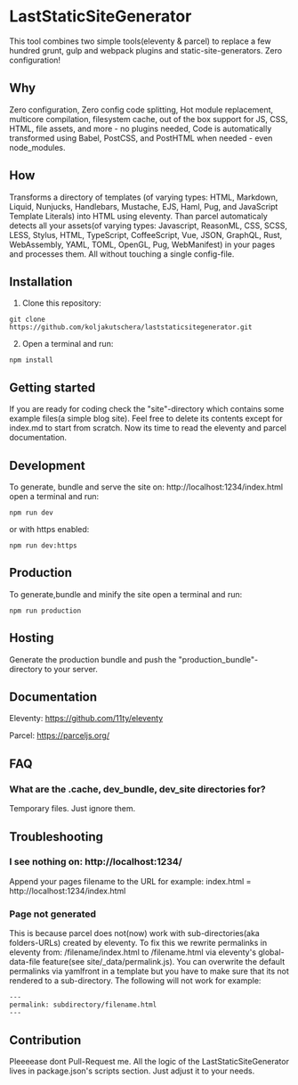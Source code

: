 # LastStaticSiteGenerator

This tool combines two simple tools(eleventy & parcel) to replace a few hundred grunt, gulp and webpack plugins and static-site-generators. Zero configuration!

## Why

Zero configuration, Zero config code splitting, Hot module replacement, multicore compilation, filesystem cache, out of the box support for JS, CSS, HTML, file assets, and more - no plugins needed, Code is automatically transformed using Babel, PostCSS, and PostHTML when needed - even node_modules.

## How

Transforms a directory of templates (of varying types: HTML, Markdown, Liquid, Nunjucks, Handlebars, Mustache, EJS, Haml, Pug, and JavaScript Template Literals) into HTML using eleventy. Than parcel automaticaly detects all your assets(of varying types: Javascript, ReasonML, CSS, SCSS, LESS, Stylus, HTML, TypeScript, CoffeeScript, Vue, JSON, GraphQL, Rust, WebAssembly, YAML, TOML, OpenGL, Pug, WebManifest) in your pages and processes them. All without touching a single config-file.

## Installation

1. Clone this repository:

```
git clone https://github.com/koljakutschera/laststaticsitegenerator.git
```

2. Open a terminal and run:

```
npm install
```

## Getting started

If you are ready for coding check the "site"-directory which contains some example files(a simple blog site). Feel free to delete its contents except for index.md to start from scratch. Now its time to read the eleventy and parcel documentation.

## Development

To generate, bundle and serve the site on: http://localhost:1234/index.html open a terminal and run:

```
npm run dev
```

or with https enabled:

```
npm run dev:https
```

## Production

To generate,bundle and minify the site open a terminal and run:

```
npm run production
```

## Hosting

Generate the production bundle and push the "production_bundle"-directory to your server.

## Documentation

Eleventy: https://github.com/11ty/eleventy

Parcel: https://parceljs.org/

## FAQ

### What are the .cache, dev_bundle, dev_site directories for?

Temporary files. Just ignore them.

## Troubleshooting

### I see nothing on: http://localhost:1234/

Append your pages filename to the URL for example: index.html = http://localhost:1234/index.html

### Page not generated

This is because parcel does not(now) work with sub-directories(aka folders-URLs) created by eleventy. To fix this we rewrite permalinks in eleventy from: /filename/index.html to /filename.html via eleventy's global-data-file feature(see site/\_data/permalink.js). You can overwrite the default permalinks via yamlfront in a template but you have to make sure that its not rendered to a sub-directory. The following will not work for example:

```
---
permalink: subdirectory/filename.html
---
```

## Contribution

Pleeeease dont Pull-Request me. All the logic of the LastStaticSiteGenerator lives in package.json's scripts section. Just adjust it to your needs.
